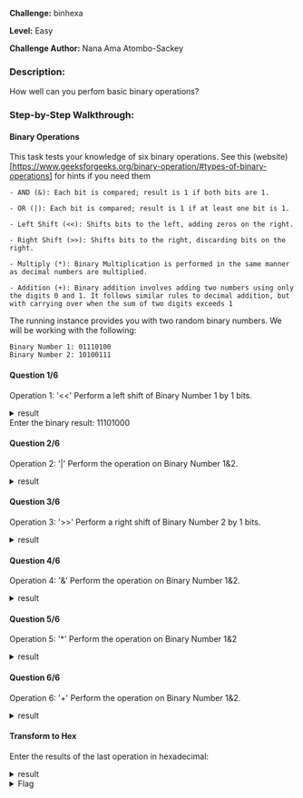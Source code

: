 **Challenge:** binhexa

**Level:** Easy

**Challenge Author:** Nana Ama Atombo-Sackey

### Description: 
How well can you perfom basic binary operations?

### Step-by-Step Walkthrough:

#### Binary Operations
This task tests your knowledge of six binary operations. See this (website)[https://www.geeksforgeeks.org/binary-operation/#types-of-binary-operations] for hints if you need them

```
- AND (&): Each bit is compared; result is 1 if both bits are 1.

- OR (|): Each bit is compared; result is 1 if at least one bit is 1.

- Left Shift (<<): Shifts bits to the left, adding zeros on the right.

- Right Shift (>>): Shifts bits to the right, discarding bits on the right.

- Multiply (*): Binary Multiplication is performed in the same manner as decimal numbers are multiplied.

- Addition (+): Binary addition involves adding two numbers using only the digits 0 and 1. It follows similar rules to decimal addition, but with carrying over when the sum of two digits exceeds 1
```

The running instance provides you with two random binary numbers. We will be working with the following:

```
Binary Number 1: 01110100
Binary Number 2: 10100111
```

#### Question 1/6
Operation 1: '<<'
Perform a left shift of Binary Number 1 by 1 bits.

<details><summary>result</summary>
    <pre>
    11101000
    </pre>
   </details>
Enter the binary result: 11101000


#### Question 2/6
Operation 2: '|'
Perform the operation on Binary Number 1&2.

<details><summary>result</summary>
    <pre>
    11110111
    </pre>
   </details>

#### Question 3/6
Operation 3: '>>'
Perform a right shift of Binary Number 2 by 1 bits.

<details><summary>result</summary>
    <pre>
    01010011
    </pre>
   </details>

#### Question 4/6
Operation 4: '&'
Perform the operation on Binary Number 1&2.

<details><summary>result</summary>
    <pre>
    00100100
    </pre>
   </details>

#### Question 5/6
Operation 5: '*'
Perform the operation on Binary Number 1&2

<details><summary>result</summary>
    <pre>
    100101110101100
    </pre>
   </details>

#### Question 6/6
Operation 6: '+'
Perform the operation on Binary Number 1&2.

<details><summary>result</summary>
    <pre>
    100011011
    </pre>
   </details>

#### Transform to Hex
Enter the results of the last operation in hexadecimal:

<details><summary>result</summary>
    <pre>
    0x11B
    </pre>
   </details>


<details><summary>Flag</summary>
    <pre>
    picoCTF{b1tw^3se_0p3eR@tI0n_su33essFuL_d6f8047e}
    </pre>
   </details>